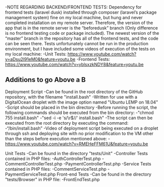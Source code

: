 
-NOTE REGARDING BACKEND/FRONTEND TESTS: Dependency for frontend tests (laravel dusk) installed through composer (laravel’s package management system) fine on my local machine, but hung and never completed installation on my remote server. Therefore, the version of the app that is in the remote server is the “beforedusk” branch (Only difference is no frontend testing code or package included). The newest version of the “master” branch in the repository has all of the frontend tests, and the code can be seen there. Tests unfortunately cannot be run in the production environment, but I have included some videos of execution of the tests on my local machine:
-Unit Tests: https://www.youtube.com/watch?v=aDsu2l91eM0&feature=youtu.be
-Frontend Tests: https://www.youtube.com/watch?v=yblsxzkNDY8&feature=youtu.be

Additions to go Above a B
-------------------------

Deployment Script
-Can be found in the root directory of the GitHub repository, with the filename "install.bash"
-Written for use with a DigitalOcean droplet with the image option named "Ubuntu LEMP on 18.04"
-Script should be placed in the bin directory
-Before running the script, the following commands should be executed from the bin directory:
	-"chmod 755 install.bash"
	-"sed -i -e 's/\r$//' install.bash"
-The script can then be executed from the root directory by executing the command:
	-“/bin/install.bash”
-Video of deployment script being executed on a droplet through ssh and deploying site with no prior modification to the VM other than the steps before execution mentioned above:
	- https://www.youtube.com/watch?v=RMEHeFFM61U&feature=youtu.be

Unit Tests
-Can be found in the directory "tests/Unit"
-Controller Tests contained in PHP files:
	-AuthControllerTest.php
    -CommentControllerTest.php
    -PaymentControllerTest.php
-Service Tests contained in PHP files:
	-CommentServiceTest.php
	-PaymentServiceTest.php
Front-end Tests
-Can be found in the directory "tests/Browser" in PHP file:
	-FrontEndTest.php
